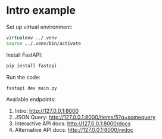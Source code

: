 # Intro example

Set up virtual environment:

```bash
virtualenv ../.venv
source ../.venv/bin/activate
```

Install FastAPI:

```bash
pip install fastapi
```

Run the code:

```bash
fastapi dev main.py
```

Available endpoints:

1. Intro: <http://127.0.0.1:8000>
2. JSON Query: <http://127.0.0.1:8000/items/5?q=somequery>
3. Interactive API docs: <http://127.0.0.1:8000/docs>
4. Alternative API docs: <http://127.0.0.1:8000/redoc>